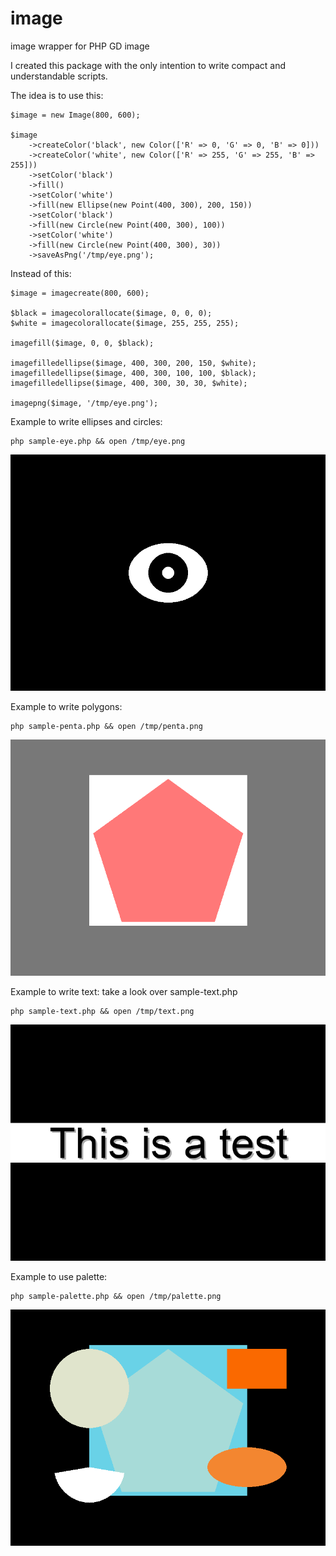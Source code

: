 # image
image wrapper for PHP GD image

I created this package with the only intention to write compact and understandable scripts.

The idea is to use this:

```
$image = new Image(800, 600);

$image
    ->createColor('black', new Color(['R' => 0, 'G' => 0, 'B' => 0]))
    ->createColor('white', new Color(['R' => 255, 'G' => 255, 'B' => 255]))
    ->setColor('black')
    ->fill()
    ->setColor('white')
    ->fill(new Ellipse(new Point(400, 300), 200, 150))
    ->setColor('black')
    ->fill(new Circle(new Point(400, 300), 100))
    ->setColor('white')
    ->fill(new Circle(new Point(400, 300), 30))
    ->saveAsPng('/tmp/eye.png');
```

Instead of this:

```
$image = imagecreate(800, 600);

$black = imagecolorallocate($image, 0, 0, 0); 
$white = imagecolorallocate($image, 255, 255, 255);
 
imagefill($image, 0, 0, $black);
 
imagefilledellipse($image, 400, 300, 200, 150, $white);
imagefilledellipse($image, 400, 300, 100, 100, $black);
imagefilledellipse($image, 400, 300, 30, 30, $white);

imagepng($image, '/tmp/eye.png');
```

Example to write ellipses and circles:

```
php sample-eye.php && open /tmp/eye.png
```

![Eye example](/doc/eye.png)

Example to write polygons:

```
php sample-penta.php && open /tmp/penta.png
```

![Polygon example](/doc/penta.png)

Example to write text: take a look over sample-text.php

```
php sample-text.php && open /tmp/text.png
```

![Text example](/doc/text.png)

Example to use palette:

```
php sample-palette.php && open /tmp/palette.png
```

![Palette example](/doc/palette.png)



